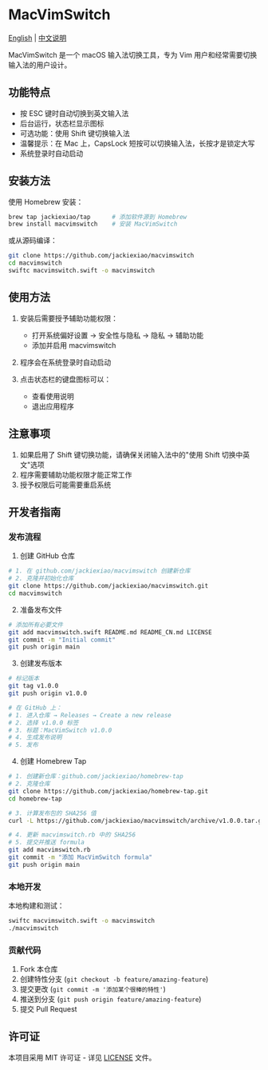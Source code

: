 # MacVimSwitch

[English](README.md) | [中文说明](README_CN.md)

MacVimSwitch 是一个 macOS 输入法切换工具，专为 Vim 用户和经常需要切换输入法的用户设计。

## 功能特点

- 按 ESC 键时自动切换到英文输入法
- 后台运行，状态栏显示图标
- 可选功能：使用 Shift 键切换输入法
- 温馨提示：在 Mac 上，CapsLock 短按可以切换输入法，长按才是锁定大写
- 系统登录时自动启动

## 安装方法

使用 Homebrew 安装：
```bash
brew tap jackiexiao/tap      # 添加软件源到 Homebrew
brew install macvimswitch    # 安装 MacVimSwitch
```

或从源码编译：
```bash
git clone https://github.com/jackiexiao/macvimswitch
cd macvimswitch
swiftc macvimswitch.swift -o macvimswitch
```

## 使用方法

1. 安装后需要授予辅助功能权限：
   - 打开系统偏好设置 → 安全性与隐私 → 隐私 → 辅助功能
   - 添加并启用 macvimswitch

2. 程序会在系统登录时自动启动
3. 点击状态栏的键盘图标可以：
   - 查看使用说明
   - 退出应用程序

## 注意事项

1. 如果启用了 Shift 键切换功能，请确保关闭输入法中的"使用 Shift 切换中英文"选项
2. 程序需要辅助功能权限才能正常工作
3. 授予权限后可能需要重启系统

## 开发者指南

### 发布流程

1. 创建 GitHub 仓库
```bash
# 1. 在 github.com/jackiexiao/macvimswitch 创建新仓库
# 2. 克隆并初始化仓库
git clone https://github.com/jackiexiao/macvimswitch.git
cd macvimswitch
```

2. 准备发布文件
```bash
# 添加所有必要文件
git add macvimswitch.swift README.md README_CN.md LICENSE
git commit -m "Initial commit"
git push origin main
```

3. 创建发布版本
```bash
# 标记版本
git tag v1.0.0
git push origin v1.0.0

# 在 GitHub 上：
# 1. 进入仓库 → Releases → Create a new release
# 2. 选择 v1.0.0 标签
# 3. 标题：MacVimSwitch v1.0.0
# 4. 生成发布说明
# 5. 发布
```

4. 创建 Homebrew Tap
```bash
# 1. 创建新仓库：github.com/jackiexiao/homebrew-tap
# 2. 克隆仓库
git clone https://github.com/jackiexiao/homebrew-tap.git
cd homebrew-tap

# 3. 计算发布包的 SHA256 值
curl -L https://github.com/jackiexiao/macvimswitch/archive/v1.0.0.tar.gz | shasum -a 256

# 4. 更新 macvimswitch.rb 中的 SHA256
# 5. 提交并推送 formula
git add macvimswitch.rb
git commit -m "添加 MacVimSwitch formula"
git push origin main
```

### 本地开发

本地构建和测试：
```bash
swiftc macvimswitch.swift -o macvimswitch
./macvimswitch
```

### 贡献代码

1. Fork 本仓库
2. 创建特性分支 (`git checkout -b feature/amazing-feature`)
3. 提交更改 (`git commit -m '添加某个很棒的特性'`)
4. 推送到分支 (`git push origin feature/amazing-feature`)
5. 提交 Pull Request

## 许可证

本项目采用 MIT 许可证 - 详见 [LICENSE](LICENSE) 文件。 